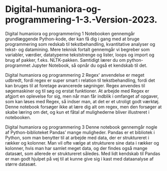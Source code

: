 # Digital-humaniora-og-programmering-1-3.-Version-2023.

Digital humaniora og programmering 1
Notebooken gennemgår grundlæggende Python-kode, der kan få dig i gang med at bruge programmering som redskab til tekstbehandling, kvantitative analyser og tekst- og datamining. Mere teknisk fortalt gennemgår vi begreber som variabler, værdier, datatyperne tekststrenge og lister, loops og import og brug af pakker, f.eks. NLTK-pakken. Samtidigt lærer du om python-programmet Jupyter Notebook, så opnår du også et kendskab til det.

Digital humaniora og programmering 2
Regex' anvendelse er meget udbredt, fordi regex er super smart i relation til tekstbehandling, fordi det kan bruges til at foretage avancerede søgninger. Regex anvendes til søgemaskiner og til søg og erstat funktioner. At arbejde med Regex er afgjort en oplevelse for sig, men når man får indblik i omfanget af opgaver, som kan løses med Regex, så indser man, at det er et utroligt godt værktøj. Denne notebook forsøger ikke at lære dig alt om regex, men den forsøger at skabe læring om det, og kun et fåtal af mulighederne bliver illustreret i notebooken.

Digital humaniora og programmering 3
Denne notebook gennemgår nogle af Python-biblioteket Pandas’ mange muligheder. Pandas er et bibliotek i Python, som man benytter til at arbejde med data, der er struktureret i rækker og kolonner. Man vil ofte vælge at strukturere sine data i rækker og kolonner, hvis man har samlet meget data, og der findes også mange datasæt, som allerede er struktureret således. Med lidt kendskab til Pandas er man godt hjulpet på vej til at kunne give sig i kast med dataanalyse af større datasæt.
